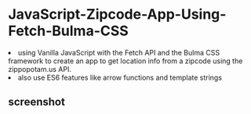 # JavaScript-Zipcode-App-Using-Fetch-Bulma-CSS

<li>using Vanilla JavaScript with the Fetch API and the Bulma CSS framework to create an app to get location info from a zipcode using the zippopotam.us API.</li>
<li> also use ES6 features like arrow functions and template strings </li>


## screenshot
